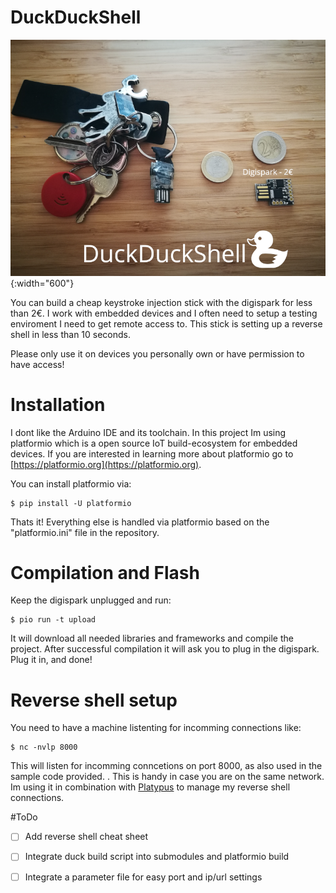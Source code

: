 
# DuckDuckShell

![](./assets/digispark.png){:width="600"}

You can build a cheap keystroke injection stick with the digispark for less than 2€.
I work with embedded devices and I often need to setup a testing enviroment I need to get
remote access to. This stick is setting up a reverse shell in less than 10 seconds. 

Please only use it on devices you personally own or have permission to have access!


# Installation

I dont like the Arduino IDE and its toolchain. In this project Im using platformio which
is a open source IoT build-ecosystem for embedded devices. If you are interested in learning more
about platformio go to [https://platformio.org](https://platformio.org). 

You can install platformio via:

```
$ pip install -U platformio

```

Thats it! Everything else is handled via platformio based on the "platformio.ini" file in the repository.


# Compilation and Flash

Keep the digispark unplugged and run: 

```
$ pio run -t upload
```

It will download all needed libraries and frameworks and compile the project. After successful compilation it will ask you to plug in the digispark. Plug it in, and done!


# Reverse shell setup

You need to have a machine listenting for incomming connections like:
 
```
$ nc -nvlp 8000
```

This will listen for incomming conncetions on port 8000, as also used in the sample code provided. .
This is handy in case you are on the same network.  Im using it in combination with [Platypus](https://github.com/WangYihang/Platypus) to manage my reverse shell connections. 



#ToDo
- [ ] Add reverse shell cheat sheet
- [ ] Integrate duck build script into submodules and platformio build
- [ ] Integrate a parameter file for easy port and ip/url settings



